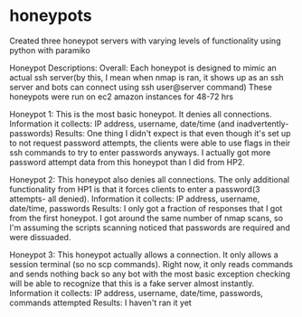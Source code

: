 # honeypots
Created three honeypot servers with varying levels of functionality using python with paramiko 


Honeypot Descriptions: 
Overall: Each honeypot is designed to mimic an actual ssh server(by this, I mean when nmap is ran, it shows up as an ssh server and bots can connect using ssh user@server command)
These honeypots were run on ec2 amazon instances for 48-72 hrs

Honeypot 1: 
  This is the most basic honeypot. It denies all connections. 
  Information it collects: IP address, username, date/time (and inadvertently- passwords)
  Results: One thing I didn't expect is that even though it's set up to not request password attempts, the clients were able to use flags in their ssh commands to try to enter passwords anyways. I actually got more password attempt data from this honeypot than I did from HP2. 
  
Honeypot 2: 
  This honeypot also denies all connections. The only additional functionality from HP1 is that it forces clients to enter a password(3 attempts- all denied).
  Information it collects: IP address, username, date/time, passwords
  Results: I only got a fraction of responses that I got from the first honeypot. I got around the same number of nmap scans, so I'm assuming the scripts scanning noticed that passwords are required and were dissuaded. 
  
Honeypot 3: 
  This honeypot actually allows a connection. It only allows a session terminal (so no scp commands). Right now, it only reads commands and sends nothing back so any bot with the most basic exception checking will be able to recognize that this is a fake server almost instantly. 
  Information it collects: IP address, username, date/time, passwords, commands attempted
  Results: I haven't ran it yet
